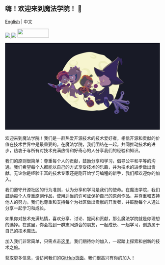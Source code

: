 ## 嗨！欢迎来到魔法学院！ 👋

[English](https://github.com/Magic-Academy/.github/blob/main/profile/README.md) | 中文

<a href="https://discord.gg/G2jgHeQfy4"><img src="https://img.shields.io/badge/Discord-7289DA?style=for-the-badge&logo=discord&logoColor=white">
<a href="https://github.com/Magic-Academy"><img src="https://img.shields.io/badge/GitHub-100000?style=for-the-badge&logo=github&logoColor=white" width="102px"></a>
<a href="https://github.com/Magic-Academy/.github/issues/653">
  <img src="https://img.shields.io/badge/Application-blue?style=for-the-badge" width="102px" height="29"></a>
</a>
<br>

![title](/plenio.jpg)

欢迎来到魔法学院！我们是一群热爱开源技术的技术爱好者，相信开源和贡献的价值在技术世界中是最重要的。在魔法学院，我们团结在一起，共同推动技术的进步，热衷于与所有对技术充满热情和好奇心的人分享我们的经验和知识。

我们的原则很简单：尊重每个人的贡献，鼓励分享和学习，倡导公平和平等的沟通。我们希望每个人都能以自己的方式享受技术的乐趣，并为技术的进步做出贡献。无论你是经验丰富的技术专家还是刚开始学习编程的新手，我们都欢迎你的加入。

我们遵守开源社区的行为准则，认为分享和学习是我们的使命。在魔法学院，我们鼓励每个人尊重原创作品，使用适当的许可证保护自己的原创作品，并尊重和支持他人的努力。我们也尊重和支持每个为社区做出贡献的开发者，并鼓励每个人通过分享一起学习和成长。

如果你对技术充满热情，喜欢分享、讨论、提问和贡献，那么魔法学院就是你理想的选择。在这里，你会找到一群志同道合的朋友，一起成长、一起学习，创造属于自己的技术魔法。

加入我们非常简单，只需点击[这里](https://github.com/Magic-Academy/.github/issues/653)。我们期待你的加入，一起踏上探索和创新的技术之旅。

获取更多信息，请访问我们的[GitHub页面](https://github.com/Magic-Academy/.github)。我们很高兴有你的加入！
